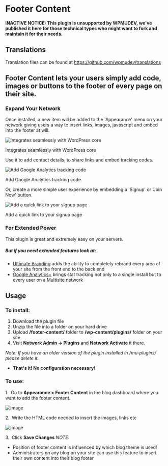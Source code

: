 # Footer Content

**INACTIVE NOTICE: This plugin is unsupported by WPMUDEV, we've published it here for those technical types who might want to fork and maintain it for their needs.**

## Translations

Translation files can be found at https://github.com/wpmudev/translations

## Footer Content lets your users simply add code, images or buttons to the footer of every page on their site.

### Expand Your Network

Once installed, a new item will be added to the 'Appearance' menu on your network giving users a way to insert links, images, javascript and embed into the footer at will. 

![Integrates seamlessly with WordPress core](http://premium.wpmudev.org/wp-content/uploads/2009/06/footer-content.jpg)

 Integrates seamlessly with WordPress core

 Use it to add contact details, to share links and embed tracking codes. 

![Add Google Analytics tracking code](http://premium.wpmudev.org/wp-content/uploads/2009/06/embed-settings.jpg)


 Add Google Analytics tracking code

 Or, create a more simple user experience by embedding a 'Signup' or 'Join Now' button. 

![Add a quick link to your signup page](http://premium.wpmudev.org/wp-content/uploads/2009/06/join-footer.jpg)


 Add a quick link to your signup page

### For Extended Power

This plugin is great and extremely easy on your servers.

##### But if you need extended features look at:

*   [Ultimate Branding](http://premium.wpmudev.org/project/ultimate-branding/) adds the ability to completely rebrand every area of your site from the front end to the back end
*   [Google Analytics+](http://premium.wpmudev.org/project/google-analytics-for-wordpress-mu-sitewide-and-single-blog-solution/) brings stat tracking not only to a single install but to every user on a Multisite network

## Usage

### To install:

1.  Download the plugin file
2.  Unzip the file into a folder on your hard drive
3.  Upload **/footer-content/** folder to **/wp-content/plugins/** folder on your site
4.  Visit **Network Admin -> Plugins** and **Network Activate** it there.

_Note: If you have an older version of the plugin installed in /mu-plugins/ please delete it._

*   **That's it! No configuration necessary!**

### To use:

1.  Go to **Appearance > Footer Content** in the blog dashboard where you want to add the footer content.

![image](https://premium.wpmudev.org/wp-content/uploads/2009/06/footer-content-menu.png)

2.  Write the HTML code needed to insert the images, links etc 

![image](https://premium.wpmudev.org/wp-content/uploads/2009/06/footer-content-html.png)

 3.  Click **Save Changes** _NOTE:_ 

*   Position of footer content is influenced by which blog theme is used!
*   Administrators on any blog on your site can use this feature to insert their own content into their blog footer
